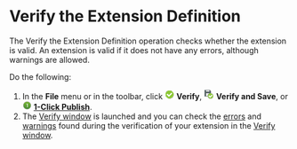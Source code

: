 # Verify the Extension Definition

The Verify the Extension Definition operation checks whether the extension is valid. An extension is valid if it does not have any errors, although warnings are allowed.

Do the following:

1. In the **File** menu or in the toolbar, click ![](images/validate.png) **Verify**, ![](images/verify-save-icon.png) **Verify and Save**, or ![](images/1-click-publish-icon.png) [**1-Click Publish**](<extension-1-cp.md>).
1. The [Verify window](<extension-verify.md>) is launched and you can check the [errors](<../../../ref/errors-and-warnings/errors-is/intro.md>) and [warnings](<../../../ref/errors-and-warnings/warnings-is/intro.md>) found during the verification of your extension in the [Verify window](<extension-verify.md>).

